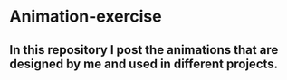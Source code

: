# Animation-exercise
###
<h2>In this repository I post the animations that are designed by me and used in different projects.</2>
